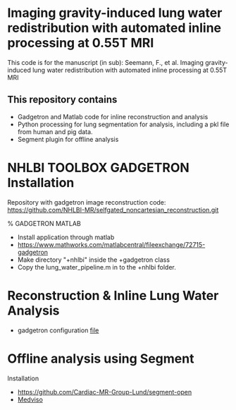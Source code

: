 # Imaging gravity-induced lung water redistribution with automated inline processing at 0.55T MRI

This code is for the manuscript (in sub): Seemann, F., et al. Imaging gravity-induced lung water redistribution with automated inline processing at 0.55T MRI

## This repository contains 
- Gadgetron and Matlab code for inline reconstruction and analysis
- Python processing for lung segmentation for analysis, including a pkl file from human and pig data. 
- Segment plugin for offline analysis

# NHLBI TOOLBOX GADGETRON Installation
Repository with gadgetron image reconstruction code: https://github.com/NHLBI-MR/selfgated_noncartesian_reconstruction.git

% GADGETRON MATLAB
- Install application through matlab
- https://www.mathworks.com/matlabcentral/fileexchange/72715-gadgetron
- Make directory "+nhlbi" inside the +gadgetron class
- Copy the lung_water_pipeline.m in to the +nhlbi folder.

# Reconstruction & Inline Lung Water Analysis
- gadgetron configuration [file](https://github.com/NHLBI-MR/lung_water_pipeline/blob/main/gadgetron%20xml%20and%20matlab/spiral_inline_binning_ncc_lungwater.xml)

# Offline analysis using Segment 
Installation
- https://github.com/Cardiac-MR-Group-Lund/segment-open
- [Medviso](https://medviso.com/segment/)


